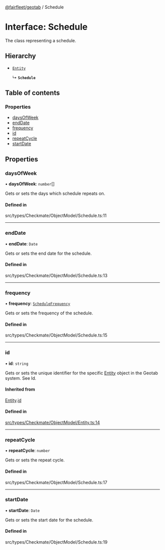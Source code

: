 [@fairfleet/geotab](../README.md) / Schedule

# Interface: Schedule

The class representing a schedule.

## Hierarchy

- [`Entity`](Entity.md)

  ↳ **`Schedule`**

## Table of contents

### Properties

- [daysOfWeek](Schedule.md#daysofweek)
- [endDate](Schedule.md#enddate)
- [frequency](Schedule.md#frequency)
- [id](Schedule.md#id)
- [repeatCycle](Schedule.md#repeatcycle)
- [startDate](Schedule.md#startdate)

## Properties

### daysOfWeek

• **daysOfWeek**: `number`[]

Gets or sets the days which schedule repeats on.

#### Defined in

src/types/Checkmate/ObjectModel/Schedule.ts:11

___

### endDate

• **endDate**: `Date`

Gets or sets the end date for the schedule.

#### Defined in

src/types/Checkmate/ObjectModel/Schedule.ts:13

___

### frequency

• **frequency**: [`ScheduleFrequency`](../README.md#schedulefrequency)

Gets or sets the frequency of the schedule.

#### Defined in

src/types/Checkmate/ObjectModel/Schedule.ts:15

___

### id

• **id**: `string`

Gets or sets the unique identifier for the specific [Entity](Entity.md) object in the Geotab system. See Id.

#### Inherited from

[Entity](Entity.md).[id](Entity.md#id)

#### Defined in

[src/types/Checkmate/ObjectModel/Entity.ts:14](https://github.com/fairfleet/geotab/blob/ff38bfc/src/types/Checkmate/ObjectModel/Entity.ts#L14)

___

### repeatCycle

• **repeatCycle**: `number`

Gets or sets the repeat cycle.

#### Defined in

src/types/Checkmate/ObjectModel/Schedule.ts:17

___

### startDate

• **startDate**: `Date`

Gets or sets the start date for the schedule.

#### Defined in

src/types/Checkmate/ObjectModel/Schedule.ts:19
